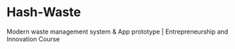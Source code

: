 # Hash-Waste
Modern waste management system &amp; App prototype | Entrepreneurship and Innovation Course
